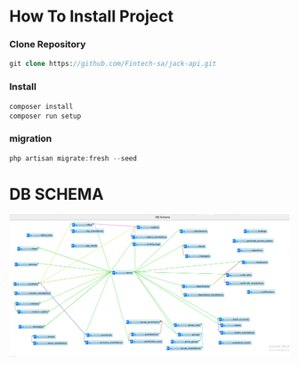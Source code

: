 # How To Install Project

### Clone Repository

```php
git clone https://github.com/Fintech-sa/jack-api.git
```

### Install

```php
composer install
composer run setup
```

### migration

```php
php artisan migrate:fresh --seed

```

# DB SCHEMA

<img src="database\db_v1.png"/>

